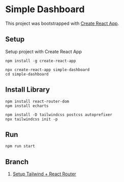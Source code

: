 # Simple Dashboard

This project was bootstrapped with [Create React App](https://github.com/facebook/create-react-app).

## Setup

Setup project with Create React App

```
npm install -g create-react-app

npx create-react-app simple-dashboard
cd simple-dashboard
```

## Install Library

```
npm install react-router-dom
npm install echarts
```

```
npm install -D tailwindcss postcss autoprefixer
npx tailwindcss init -p
```

## Run

```
npm run start
```

## Branch

1. [Setup Tailwind + React Router](https://github.com/soAcademy/simple-dashboard/tree/release/1-setup-tailwind-router)
